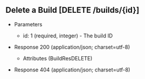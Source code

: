 ## Delete a Build [DELETE /builds/{id}]

+ Parameters

    + id: 1 (required, integer) - The build ID

+ Response 200 (application/json; charset=utf-8)

    + Attributes (BuildResDELETE)

+ Response 404 (application/json; charset=utf-8)
